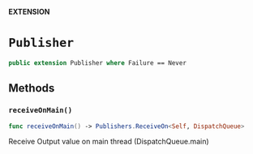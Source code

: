 **EXTENSION**

# `Publisher`
```swift
public extension Publisher where Failure == Never
```

## Methods
### `receiveOnMain()`

```swift
func receiveOnMain() -> Publishers.ReceiveOn<Self, DispatchQueue>
```

Receive Output value on main thread  (DispatchQueue.main)
